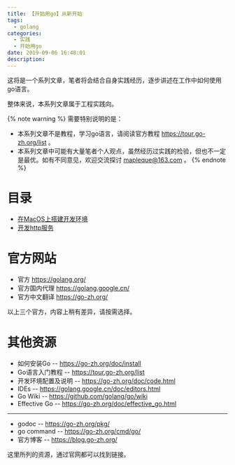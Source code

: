 ```yaml
---
title: 【开始用go】从新开始
tags:
  - golang
categories:
  - 实践
  - 开始用go
date: 2019-09-06 16:48:01
description:
---
```


这将是一个系列文章，笔者将会结合自身实践经历，逐步讲述在工作中如何使用go语言。

整体来说，本系列文章属于工程实践向。

{% note warning %}
需要特别说明的是：
- 本系列文章不是教程，学习go语言，请阅读官方教程 https://tour.go-zh.org/list 。
- 本系列文章中可能有大量笔者个人观点，虽然经历过实践的检验，但也不一定是最优。如有不同意见，欢迎交流探讨 mapleque@163.com 。
{% endnote %}

目录
====

- [在MacOS上搭建开发环境](/posts/practice/go/go-workspace/)
- [开发http服务](/posts/practice/go/go-http/)

官方网站
====

- 官方 https://golang.org/
- 官方国内代理 https://golang.google.cn/
- 官方中文翻译 https://go-zh.org/

以上三个官方，内容上稍有差异，请按需选择。

其他资源
====

- 如何安装Go -- https://go-zh.org/doc/install
- Go语言入门教程 -- https://tour.go-zh.org/list
- 开发环境配置及说明 -- https://go-zh.org/doc/code.html
- IDEs -- https://golang.google.cn/doc/editors.html
- Go Wiki -- https://github.com/golang/go/wiki
- Effective Go -- https://go-zh.org/doc/effective_go.html

--------

- godoc -- https://go-zh.org/pkg/
- go command -- https://go-zh.org/cmd/go/
- 官方博客 -- https://blog.go-zh.org/

这里所列的资源，通过官网都可以找到链接。
